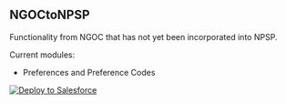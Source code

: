 <h2>NGOCtoNPSP</h2>

Functionality from NGOC that has not yet been incorporated into NPSP.

Current modules:
<ul>
  <li>Preferences and Preference Codes</li>
</ul>

<a href="https://githubsfdeploy.herokuapp.com/?owner=bluehrs&repo=NGOCtoNPSP">
  <img src="https://raw.githubusercontent.com/afawcett/githubsfdeploy/master/src/main/webapp/resources/img/deploy.png" alt="Deploy to Salesforce" />
</a>
